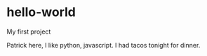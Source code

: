 # hello-world
My first project

Patrick here, I like python, javascript.
I had tacos tonight for dinner.
